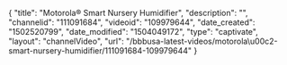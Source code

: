 {
    "title": "Motorola&reg; Smart Nursery Humidifier",
    "description": "",
    "channelid": "111091684",
    "videoid": "109979644",
    "date_created": "1502520799",
    "date_modified": "1504049172",
    "type": "captivate",
    "layout": "channelVideo",
    "url": "\/bbbusa-latest-videos\/motorola\u00c2-smart-nursery-humidifier\/111091684-109979644"
}
